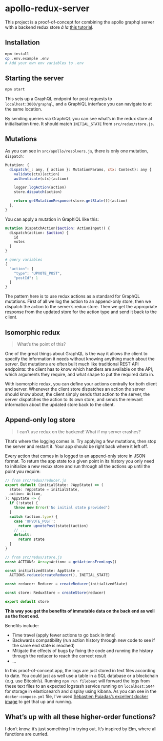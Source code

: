 # apollo-redux-server

This project is a proof-of-concept for combining the apollo graphql server with a backend redux store _à la_ [this tutorial](http://teropa.info/blog/2015/09/10/full-stack-redux-tutorial.html).

## Installation

```bash
npm install
cp .env.example .env
# Add your own env variables to .env
```

## Starting the server

```bash
npm start
```

This sets up a GraphQL endpoint for post requests to `localhost:3000/graphql`, and a GraphiQL interface you can navigate to at the same location.

By sending queries via GraphiQL you can see what’s in the redux store at initialisation time. It should match `INITIAL_STATE` from `src/redux/store.js`.

## Mutations

As you can see in `src/apollo/resolvers.js`, there is only one mutation, `dispatch`:

```js
Mutation: {
  dispatch(_: any, { action }: MutationParams, ctx: Context): any {
    validate(ctx)(action)
    authenticate(ctx)(action)

    logger.logAction(action)
    store.dispatch(action)

    return getMutationResponse(store.getState())(action)
  },
}
```

You can apply a mutation in GraphiQL like this:

```graphql
mutation DispatchAction($action: ActionInput!) {
  dispatch(action: $action) {
    id
    votes
  }
}

# query variables
{
  "action": {
    "type": "UPVOTE_POST",
    "postId": 1
  }
}
```

The pattern here is to use redux actions as a standard for GraphQL mutations. First of all we log the action to an append-only store, then we dispatch the action to the server’s redux store. Then we get the appropriate response from the updated store for the action type and send it back to the client.

## Isomorphic redux

> What’s the point of this?

One of the great things about GraphQL is the way it allows the client to specify the information it needs without knowing anything much about the server. But mutations are often built much like traditional REST API endpoints: the client has to know which handlers are available on the API, which arguments they require, and what shape to put the required data in.

With isomorphic redux, you can define your actions centrally for both client and server. Whenever the client store dispatches an action the server should know about, the client simply sends that action to the server, the server dispatches the action to its own store, and sends the relevant information about the updated store back to the client.

## Append-only log store

> I can’t use redux on the backend! What if my server crashes?

That’s where the logging comes in. Try applying a few mutations, then stop the server and restart it. Your app should be right back where it left off.

Every action that comes in is logged to an append-only store in JSON format. To return the app state to a given point in its history you only need to initialize a new redux store and run through all the actions up until the point you require:

```js
// from src/redux/reducer.js
export default (initialState: ?AppState) => (
  state: ?AppState = initialState,
  action: Action,
): AppState => {
  if (!state) {
    throw new Error('No initial state provided')
  }
  switch (action.type) {
    case 'UPVOTE_POST':
      return upvotePost(state)(action)
    // ...
    default:
      return state
  }
}

// from src/redux/store.js
const ACTIONS: Array<Action> = getActionsFromLogs()

const initializedState: AppState =
  ACTIONS.reduce(createReducer(), INITIAL_STATE)

const reducer: Reducer = createReducer(initializedState)

const store: ReduxStore = createStore(reducer)

export default store
```

**This way you get the benefits of immutable data on the back end as well as the front end.**

Benefits include:
- Time travel (apply fewer actions to go back in time)
- Backwards compatibility (run action history through new code to see if the same end state is reached)
- Mitigate the effects of bugs by fixing the code and running the history through the reducer to reach the correct result
- ...

In this proof-of-concept app, the logs are just stored in text files according to date. You could just as well use a table in a SQL database or a blockchain (e.g. use Bitcoin’s). Running `npm run filebeat` will forward the logs from these text files to an expected logstash service running on `localhost:5044` for storage in elasticsearch and display using kibana. As you can see in the `docker-compose.yml` file, I’ve used [Sébastien Pujadas’s excellent docker image](https://elk-docker.readthedocs.io/) to get that up and running.

## What’s up with all these higher-order functions?

I don’t know, it’s just something I’m trying out. It’s inspired by Elm, where all functions are curried.
